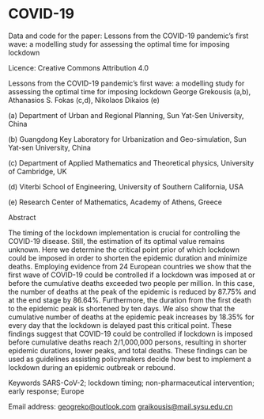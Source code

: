 # COVID-19
Data and code for the paper: Lessons from the COVID-19 pandemic’s first wave: a modelling study for assessing the optimal time for imposing lockdown

Licence: Creative Commons Attribution 4.0


Lessons from the COVID-19 pandemic’s first wave: a modelling study for assessing the optimal time for imposing lockdown
George Grekousis (a,b), Athanasios S. Fokas (c,d), Nikolaos Dikaios (e)

(a) Department of Urban and Regional Planning, Sun Yat-Sen University, China

(b) Guangdong Key Laboratory for Urbanization and Geo-simulation, Sun Yat-sen University, China

(c) Department of Applied Mathematics and Theoretical physics, University of Cambridge, UK

(d) Viterbi School of Engineering, University of Southern California, USA

(e) Research Center of Mathematics, Academy of Athens, Greece

Abstract

The timing of the lockdown implementation is crucial for controlling the COVID-19 disease. Still, the estimation of its optimal value remains unknown. Here we determine the critical point prior of which lockdown could be imposed in order to shorten the epidemic duration and minimize deaths. Employing evidence from 24 European countries we show that the first wave of COVID-19 could be controlled if a lockdown was imposed at or before the cumulative deaths exceeded two people per million. In this case, the number of deaths at the peak of the epidemic is reduced by 87.75% and at the end stage by 86.64%. Furthermore, the duration from the first death to the epidemic peak is shortened by ten days. We also show that the cumulative number of deaths at the epidemic peak increases by 18.35% for every day that the lockdown is delayed past this critical point. These findings suggest that COVID-19 could be controlled if lockdown is imposed before cumulative deaths reach 2/1,000,000 persons, resulting in shorter epidemic durations, lower peaks, and total deaths. These findings can be used as guidelines assisting policymakers decide how best to implement a lockdown during an epidemic outbreak or rebound.

Keywords
SARS-CoV-2; lockdown timing; non-pharmaceutical intervention; early response; Europe 

Email address: geogreko@outlook.com graikousis@mail.sysu.edu.cn
